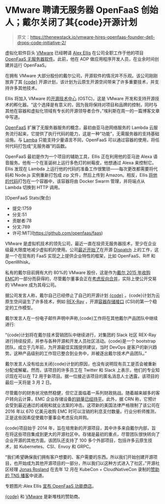 # VMware 聘请无服务器 OpenFaaS 创始人；戴尔关闭了其{code}开源计划

> 原文：<https://thenewstack.io/vmware-hires-openfaas-founder-dell-drops-code-initiative-2/>

虚拟化软件巨头 [VMware](https://www.vmware.com/cloud-solutions/app-modernization/cloud-native-apps.html) 已经聘请 [Alex Ellis](https://github.com/alexellis) 在公司全职工作于他的项目 [OpenFaaS 无服务器软件](https://github.com/openfaas/faas)。此前，他在 ADP 做应用程序开发人员，在业余时间创建并运行 OpenFaaS。

在拥有 VMware 大部分股份的戴尔公司，开源软件的情况并不乐观。该公司刚刚放弃了其 [{code}](http://web.archive.org/web/20180220231349/https://thecodeteam.com/) 开源计划，该计划为云原生开源空间带来了许多重要技术，并支持许多其他技术。

Ellis 将加入 VMware 的[开源技术中心](https://twitter.com/vmwopensource) (OSTC)，这是 VMware 开发和支持开源技术的孵化器。“这个选择是有意义的，因为我将保持对项目和品牌的控制，同时与其他在容器和虚拟化领域有专长的开源领导者合作，”埃利斯在周一的一篇博客文章中写道。

[OpenFaaS](https://thenewstack.io/openfaas-put-serverless-function-container/) 扩展了无服务器服务的概念，最初由亚马逊网络服务的 Lambda 云服务流行起来，它提供了执行代码的能力，这是一种“功能”，无需服务器的支持基础设施。与 [Lamba](https://aws.amazon.com/lambda/) 只能支持少量语言不同，OpenFaaS 可以通过容器的使用，将任何代码打包成“无服务器”的函数。

OpenFaaS 最初是作为一个项目的辅助工具，Ellis 正在利用他的亚马逊 Alexa 语音服务。他有一个在圣诞树上运行多色灯的树莓皮，他想通过 Alexa 来控制它。Ellis 发现在 Lambda 上运行他的代码的准备工作很繁琐——每次更改都需要将代码和 Node.js 实例重新打包成 zip 文件，然后上传到 Amazon。相反，Ellis [将他的代码](https://blog.alexellis.io/functions-as-a-service/)打包在一个容器中，该容器将由 Docker Swarm 管理，并将端点从 Lambda 切换到 HTTP 调用。

[](https://github.com/openfaas/faas)

 [OpenFaaS Stats(聚合)

*   提交:1759
*   分支:51
*   贡献者:78
*   分叉:789
*   许可:MIT](https://github.com/openfaas/faas) [](https://github.com/openfaas/faas)

VMware 是虚拟机技术的领先公司，最近一直在投资无服务器技术，至少在企业级最大限度地减少虚拟机的使用。公司[最近开始了](https://blogs.vmware.com/opensource/2018/02/19/vmware-welcomes-alex-ellis/)在开源 [Dispatch](https://github.com/vmware/dispatch) 上的工作，这是一个在现有的 FaaS 实现之上提供企业特性的框架，比如 OpenFaaS、Riff 和 OpenWhisk。

私有的戴尔目前拥有大约 80%的 VMware 股份，这是作为[戴尔 2015 年收购 EMC](https://techcrunch.com/2015/10/12/dell-buys-emc-for-67b-in-largest-deal-in-tech-history/)的一部分而获得的，尽管戴尔董事会正在[考虑反向合并](https://www.cnbc.com/2018/01/29/vmware-could-buy-dell-in-what-could-be-techs-biggest-deal-ever--a-reverse-merger-that-would-bring-dell-back-to-public-markets.html)，实际上使公开交易的 VMware 成为其母公司。

据公司发言人称，戴尔自己已经停止了自己的开源计划 [{code}](http://web.archive.org/web/20180220231349/https://thecodeteam.com/) 。{code}计划为云原生空间诞生了许多技术，例如 [REX-Ray](https://github.com/rexray/rexray) ，开源[容器存储接口](https://github.com/container-storage-interface/spec) (CSI)的第一个稳定的工作模型。

戴尔发言人在一份电子邮件声明中声称,{code}工作将在其他戴尔产品团队中继续进行:

“{code}计划将在戴尔技术营销团队中继续进行，对集团的 Slack 社区 REX-Ray 进行持续投资，并参与各种开源和开发人员社区活动。{code}是一个 bootstrap 团队，成立于几年前，为开源最佳实践提供建议，当时 DevOps 是客户的新兴趋势。这种产品级别的工作现已整合到业务中，并被逐出戴尔技术产品团队。”

戴尔发言人没有给出关闭{code}计划的原因，也没有说明现有员工是否会被重新分配或解雇。然而，该项目的许多员工在 Twitter 和 Slack 上表示，他们的专业知识现在可以在 T2 用于新项目。据一位接近该项目的匿名消息人士透露，该项目的最后一天将是 3 月 2 日。

尽管戴尔的财务状况依然稳健，但它正面临着一系列财政挑战。随着越来越多的客户转向云计算，EMC 企业存储设备[的销量已经持平](http://searchstorage.techtarget.com/blog/Storage-Soup/Report-Dell-EMC-storage-aftermath-may-trigger-IPO)。此外，据 CRN 称，它预计会受到最近通过的减税和就业法案的冲击。这项新的美国法律严格限制了该公司在 2016 年以 670 亿美元收购 EMC 时可以注销的利息支付数量。行业分析师推测，正是这些因素促使戴尔董事会考虑反向并购。

{code}项目始于 2014 年，旨在培育新的开源项目，其中许多来自戴尔内部，旨在将这些项目集成到更大的开源社区中。存储是最初的重点，尽管团队很快转向了企业开源的其他方面。该团队还支持了 100 多个外部项目，包括许多云原生技术，如 Kubernetes、CSI、Envoy 和 GRPC。

“我们希望确保我们拥有客户想要的、客户需要的东西。所以我们开始创建开源项目，也开始成为其他开源项目的一部分，所以我们以这种方式进入了社区，”开源社区经理 [Jonas Rosland](https://www.linkedin.com/in/jonasrosland/) 在去年 12 月在 KubeCon + CloudNativeCon 录制的[赞助的 TNS 播客](https://thenewstack.io/what-is-code/)中说道。

专题图片:Alex Ellis [宣布 OpenFaaS 功能商店](https://twitter.com/alexellisuk/status/936544880872054784)。

[{code}](http://web.archive.org/web/20180220231349/https://thecodeteam.com/) 和 [VMware](https://www.vmware.com/cloud-solutions/app-modernization/cloud-native-apps.html) 是新堆栈的赞助商。

<svg xmlns:xlink="http://www.w3.org/1999/xlink" viewBox="0 0 68 31" version="1.1"><title>Group</title> <desc>Created with Sketch.</desc></svg>